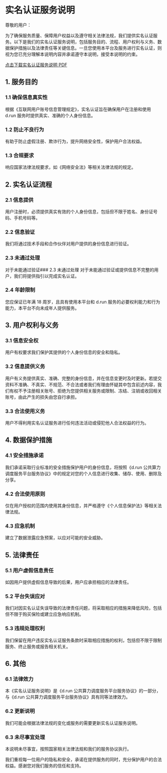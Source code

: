 # 实名认证服务说明

尊敬的用户：

为了确保服务质量、保障用户权益以及遵守相关法律法规，我们提供实名认证服务。以下是我们的实名认证服务说明，包括服务目的、流程、用户权利与义务、数据保护措施以及法律责任等关键信息。一旦您使用本平台及服务进行实名认证，则视为您已充分理解本说明内容并承诺遵守本说明，接受本说明的约束。

[点击下载实名认证服务说明 PDF](./attach/name.pdf)

## 1. 服务目的

### 1.1 确保信息真实性

根据《互联网用户账号信息管理规定》，实名认证旨在确保用户在注册和使用 d.run 服务时提供真实、准确的个人身份信息。

### 1.2 防止不良行为

有助于防止虚假注册、欺诈行为，提升网络安全性，保护用户合法权益。

### 1.3 合规要求

响应国家法律法规要求，如《网络安全法》等相关法律法规的规定。

## 2. 实名认证流程

### 2.1 信息提供

用户注册时，必须提供真实有效的个人身份信息，包括但不限于姓名、身份证号码、手机号码等。

### 2.2 信息验证

我们将通过技术手段和合作伙伴对用户提供的身份信息进行验证。

### 2.3 未通过处理

对于未能通过验证### 2.3 未通过处理
对于未能通过验证或提供信息不完整的用户，我们将提供指引以完成实名认证。

### 2.4 年龄限制

您应保证已年满 18 周岁，且具有使用本平台和 d.run 服务的必要权利能力和行为能力，本平台不向未成年人提供服务。

## 3. 用户权利与义务

### 3.1 信息安全权

用户有权要求我们保护其提供的个人身份信息的安全和隐私。

### 3.2 信息提供义务

用户有义务提供真实、准确、完整的身份信息，并在信息变更时及时更新。若提交资料不准确、不真实、不规范、不合法或者我们有理由怀疑其中包含前述内容，我们有权不予注册相关账号、拒绝为您提供相关服务或限制、冻结、注销或收回相关账号，由此产生的损失由您自行承担。

### 3.3 合法使用义务

用户不得利用实名认证服务进行任何违法活动或侵犯他人合法权益的行为。

## 4. 数据保护措施

### 4.1 安全措施承诺

我们承诺采取行业标准的安全措施保护用户的身份信息，将按照《d.run 公共算力调度服务平台服务协议》中的规定对您的个人信息进行收集、储存、使用、删除及分享。

### 4.2 合法使用原则

仅在用户授权的范围内使用其身份信息，并严格遵守《个人信息保护法》等相关法律法规。

### 4.3 应急机制

建立了数据泄露应急预案，以应对可能的安全威胁。

## 5. 法律责任

### 5.1 用户虚假信息责任

如因用户提供虚假信息导致的后果，用户应承担相应的法律责任。

### 5.2 平台失误应对

我们对因实名认证失误导致的法律责任问题，将采取相应的措施来降低风险，包括但不限于购买保险或建立应急响应机制。

### 5.3 违规处理权利

我们保留在用户违反实名认证服务条款时采取相应措施的权利，包括但不限于限制服务、终止服务或报告相关机关。

## 6. 其他

### 6.1 法律效力

本《实名认证服务说明》是《d.run 公共算力调度服务平台服务协议》的一部分，与《d.run 公共算力调度服务平台服务协议》具有同等法律效力。

### 6.2 更新说明

我们可能会根据法律法规的变化或服务的需要更新实名认证服务说明。

### 6.3 未尽事宜处理

本说明未尽事宜，按照国家相关法律法规和我们的服务协议执行。

我们重视每一位用户的隐私和安全，承诺在提供服务的同时，充分保护用户的合法权益。感谢您对我们服务的信任和支持。
